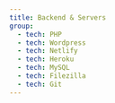 ```yaml
---
title: Backend & Servers
group:
  - tech: PHP
  - tech: Wordpress
  - tech: Netlify
  - tech: Heroku
  - tech: MySQL
  - tech: Filezilla
  - tech: Git
---
```

